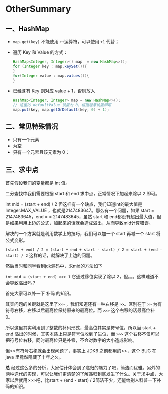 # OtherSummary



## 一、HashMap

- `map.get(key)` 不能使用 `++`运算符，可以使用 `+1` 代替；

- 遍历 Key 和 Value 的方式：

    ```java
    HashMap<Integer, Integer>() map  = new HashMap<>();  
    for (Integer key : map.keySet()){
    }
    for(Integer value : map.values()){
    }
    ```

- 已经含有 Key 则对应 value + 1，否则放入

    ```java
    HashMap<Integer, Integer> map = new HashMap<>();
    // 这里的 defaultValue 设置为 0，根据题意设置即可
    map.put(key, map.getOrDefault(key, 0) + 1);
    ```

    



## 二、常见特殊情况

- 只有一个元素
- 为空
- 只有一个元素且该元素为 0；



## 三、求中点

首先假设我们的变量都是 int 值。

二分查找中我们需要根据 start 和 end 求中点，正常情况下加起来除以 2 即可。

int mid = (start + end) / 2
但这样有一个缺点，我们知道int的最大值是 Integer.MAX_VALUE ，也就是2147483647。那么有一个问题，如果 start = 2147483645，end = = 2147483645，虽然 start 和 end都没有超出最大值，但是如果利用上边的公式，加起来的话就会造成溢出，从而导致mid计算错误。

解决的一个方案就是利用数学上的技巧，我们可以加一个 start 再减一个 start 将公式变形。

`(start + end) / 2 = (start + end + start - start) / 2 = start + (end - start) / 2`
这样的话，就解决了上边的问题。

然后当时和同学看到jdk源码中，求mid的方法如下

`int mid = (start + end) >>> 1`
它通过移位实现了除以 2，但。。。这样难道不会导致溢出吗？

首先大家可以补一下 补码 的知识。

其实问题的关键就是这里了`>>>` ，我们知道还有一种右移是 `>>`。区别在于 `>>` 为有符号右移，右移以后最高位保持原来的最高位。而 `>>>` 这个右移的话最高位补 0。

所以这里其实利用到了整数的补码形式，最高位其实是符号位，所以当 start + end 溢出的时候，其实本质上只是符号位收到了进位，而 `>>>` 这个右移不仅可以把符号位右移，同时最高位只是补零，不会对数字的大小造成影响。

但>>有符号右移就会出现问题了，事实上 JDK6 之前都用的>>，这个 BUG 在 java 里竟然隐藏了十年之久。

**总**
经过这么多的分析，大家估计体会到了递归的魅力了吧，简洁而优雅。另外的两种迭代的实现，可以让我们更清楚的了解递归到底发生了什么。关于求中点，大家以后就用>>>吧，比start + (end - start) / 2简洁不少，还能给别人科普一下补码的知识。

